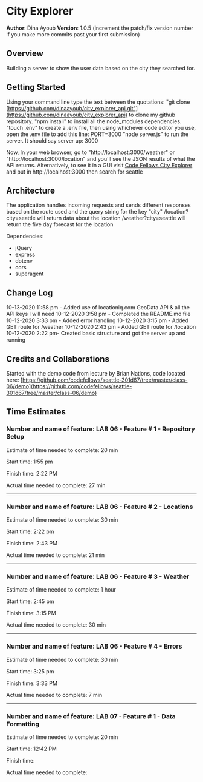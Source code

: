 # City Explorer

**Author**: Dina Ayoub
**Version**: 1.0.5 (increment the patch/fix version number if you make more commits past your first submission)

## Overview

Building a server to show the user data based on the city they searched for.

## Getting Started

Using your command line type the text between the quotations:
"git clone [https://github.com/dinaayoub/city_explorer_api.git"](https://github.com/dinaayoub/city_explorer_api) to clone my github repository.
"npm install" to install all the node_modules dependencies.
"touch .env" to create a .env file, then using whichever code editor you use, open the .env file to add this line: PORT=3000
"node server.js" to run the server. It should say server up: 3000

Now, In your web browser, go to "http://localhost:3000/weather" or "http://localhost:3000/location" and you'll see the JSON results of what the API returns.
Alternatively, to see it in a GUI visit [Code Fellows City Explorer](https://codefellows.github.io/code-301-guide/curriculum/city-explorer-app/front-end/) and put in http://localhost:3000 then search for seattle

## Architecture

The application handles incoming requests and sends different responses based on the route used and the query string for the key "city"
/location?city=seattle will return data about the location
/weather?city=seattle will return the five day forecast for the location

Dependencies:

* jQuery
* express
* dotenv
* cors
* superagent

## Change Log
10-13-2020 11:58 pm - Added use of locationiq.com GeoData API & all the API keys I will need
10-12-2020 3:58 pm - Completed the README.md file
10-12-2020 3:33 pm - Added error handling
10-12-2020 3:15 pm - Added GET route for /weather
10-12-2020 2:43 pm - Added GET route for /location
10-12-2020 2:22 pm- Created basic structure and got the server up and running

## Credits and Collaborations

Started with the demo code from lecture by Brian Nations, code located here: [https://github.com/codefellows/seattle-301d67/tree/master/class-06/demo](https://github.com/codefellows/seattle-301d67/tree/master/class-06/demo)

## Time Estimates

### Number and name of feature: LAB 06 - Feature # 1 - Repository Setup

Estimate of time needed to complete: 20 min

Start time: 1:55 pm

Finish time: 2:22 PM

Actual time needed to complete: 27 min

---------------------------------------------------------

### Number and name of feature: LAB 06 - Feature # 2 - Locations

Estimate of time needed to complete: 30 min

Start time: 2:22 pm

Finish time: 2:43 PM

Actual time needed to complete: 21 min

---------------------------------------------------------

### Number and name of feature: LAB 06 - Feature # 3 - Weather

Estimate of time needed to complete: 1 hour

Start time: 2:45 pm

Finish time: 3:15 PM

Actual time needed to complete: 30 min

---------------------------------------------------------

### Number and name of feature: LAB 06 - Feature # 4 - Errors

Estimate of time needed to complete: 30 min

Start time: 3:25 pm

Finish time: 3:33 PM

Actual time needed to complete: 7 min

---------------------------------------------------------

### Number and name of feature: LAB 07 - Feature # 1 - Data Formatting

Estimate of time needed to complete: 20 min

Start time: 12:42 PM

Finish time: 

Actual time needed to complete: 
